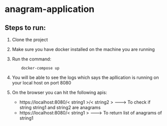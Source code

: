 # anagram-application

## Steps to run:
1. Clone the project
2. Make sure you have docker installed on the machine you are running
3. Run the command: 
	
	```
		docker-compose up
	```
	
4. You will be able to see the logs which says the apllication is running on your local host on port 8080
5. On the browser you can hit the following apis:

	*	https://localhost:8080/&lt; string1 &gt;/&lt; string2 &gt; ---> To check if string string1 and string2 are anagrams
	*	https://localhost:8080/&lt; string1 &gt;           ---> To return list of anagrams of string1
